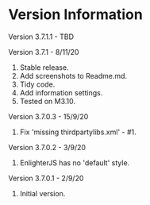 Version Information
===================
Version 3.7.1.1 - TBD

Version 3.7.1 - 8/11/20
1. Stable release.
2. Add screenshots to Readme.md.
3. Tidy code.
4. Add information settings.
5. Tested on M3.10.

Version 3.7.0.3 - 15/9/20
1. Fix 'missing thirdpartylibs.xml' - #1.

Version 3.7.0.2 - 3/9/20
1. EnlighterJS has no 'default' style.

Version 3.7.0.1 - 2/9/20
1. Initial version.
